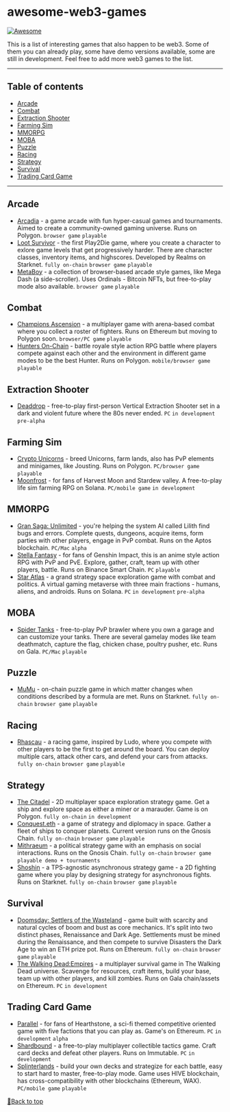 # awesome-web3-games
[![Awesome](https://awesome.re/badge-flat2.svg)](https://awesome.re)

This is a list of interesting games that also happen to be web3. Some of them you can already play, some have demo versions available, some are still in development. Feel free to add more web3 games to the list.

--------------------
## Table of contents

- [Arcade](#arcade)
- [Combat](#combat)
- [Extraction Shooter](#extraction-shooter)
- [Farming Sim](#farming-sim)
- [MMORPG](#mmorpg)
- [MOBA](#moba)
- [Puzzle](#puzzle)
- [Racing](#racing)
- [Strategy](#strategy)
- [Survival](#survival)
- [Trading Card Game](#trading-card-game)

--------------------

## Arcade
- [Arcadia](https://arcadia.fun/) - a game arcade with fun hyper-casual games and tournaments. Aimed to create a community-owned gaming universe. Runs on Polygon. `browser game` `playable`
- [Loot Survivor](https://survivor.realms.world/) - the first Play2Die game, where you create a character to exlore game levels that get progressively harder. There are character classes, inventory items, and highscores. Developed by Realms on Starknet. `fully on-chain` `browser game` `playable`
- [MetaBoy](https://metaboy.run/) - a collection of browser-based arcade style games, like Mega Dash (a side-scroller). Uses Ordinals - Bitcoin NFTs, but free-to-play mode also available. `browser game` `playable`

 ## Combat
 - [Champions Ascension](https://champions.io/) - a multiplayer game with arena-based combat where you collect a roster of fighters. Runs on Ethereum but moving to Polygon soon. `browser/PC game` `playable`
 - [Hunters On-Chain](https://www.boomland.io/) - battle royale style action RPG battle where players compete against each other and the environment in different game modes to be the best Hunter. Runs on Polygon. `mobile/browser game` `playable`

## Extraction Shooter
  - [Deaddrop](https://midnightsociety.com/deadrop) - free-to-play first-person Vertical Extraction Shooter set in a dark and violent future where the 80s never ended. `PC` `in development` `pre-alpha`

## Farming Sim
- [Crypto Unicorns](https://www.cryptounicorns.fun/) - breed Unicorns, farm lands, also has PvP elements and minigames, like Jousting. Runs on Polygon. `PC/browser game` `playable`
- [Moonfrost](https://moonfrost.io/) - for fans of Harvest Moon and Stardew valley. A free-to-play life sim farming RPG on Solana. `PC/mobile game` `in development`

## MMORPG
  - [Gran Saga: Unlimited](https://gsu.metapixel.io/) - you're helping the system AI called Lilith find bugs and errors. Complete quests, dungeons, acquire items, form parties with other players, engage in PvP combat. Runs on the Aptos blockchain. `PC/Mac` `alpha`
- [Stella Fantasy](https://www.stellafantasy.io/) - for fans of Genshin Impact, this is an anime style action RPG with PvP and PvE. Explore, gather, craft, team up with other players, battle. Runs on Binance Smart Chain. `PC` `playable`
- [Star Atlas](https://staratlas.com/) - a grand strategy space exploration game with combat and politics. A virtual gaming metaverse with three main fractions - humans, aliens, and androids. Runs on Solana. `PC` `in development` `pre-alpha`

## MOBA
  - [Spider Tanks](https://www.spidertanks.game/) - free-to-play PvP brawler where you own a garage and can customize your tanks. There are several gamelay modes like team deathmatch, capture the flag, chicken chase, poultry pusher, etc. Runs on Gala. `PC/Mac` `playable`

## Puzzle
- [MuMu](https://mu-mu-s1.netlify.app/) - on-chain puzzle game in which matter changes when conditions described by a formula are met. Runs on Starknet. `fully on-chain` `browser game` `playable`

## Racing
- [Rhascau](https://www.mintersworld.com/rhascau) - a racing game, inspired by Ludo, where you compete with other players to be the first to get around the board. You can deploy multiple cars, attack other cars, and defend your cars from attacks. `fully on-chain` `browser game` `playable`

## Strategy
- [The Citadel](https://library.citadel.game/) - 2D multiplayer space exploration strategy game. Get a ship and explore space as either a miner or a marauder. Game is on Polygon. `fully on-chain` `in development`
- [Conquest.eth](https://conquest.game/) - a game of strategy and diplomacy in space. Gather a fleet of ships to conquer planets. Current version runs on the Gnosis Chain. `fully on-chain` `browser game` `playable`
- [Mithraeum](https://mithraeum.io/) - a political strategy game with an emphasis on social interactions. Runs on the Gnosis Chain. `fully on-chain` `browser game` `playable demo + tournaments`
- [Shoshin](https://shoshin.gg/) - a TPS-agnostic asynchronous strategy game - a 2D fighting game where you play by designing strategy for asynchronous fights. Runs on Starknet. `fully on-chain` `browser game` `playable`

## Survival
- [Doomsday: Settlers of the Wasteland](https://doomsday.ffg.com/about) - game built with scarcity and natural cycles of boom and bust as core mechanics. It's split into two distinct phases, Renaissance and Dark Age. Settlements must be mined during the Renaissance, and then compete to survive Disasters the Dark Age to win an ETH prize pot. Runs on Ethereum. `fully on-chain` `browser game` `playable`
- [The Walking Dead:Empires](https://twdempires.game/) - a multiplayer survival game in The Walking Dead universe. Scavenge for resources, craft items, build your base, team up with other players, and kill zombies. Runs on Gala chain/assets on Ethereum. `PC` `in development`

## Trading Card Game
  - [Parallel](https://parallel.life/) - for fans of Hearthstone, a sci-fi themed competitive oriented game with five factions that you can play as. Game's on Ethereum. `PC` `in development` `alpha`
  - [Shardbound](https://www.shardbound.com/) - a free-to-play multiplayer collectible tactics game. Craft card decks and defeat other players. Runs on Immutable. `PC` `in development`
  - [Splinterlands](https://splinterlands.com/) - build your own decks and strategize for each battle, easy to start hard to master, free-to-play mode. Game uses HIVE blockchain, has cross-compatibility with other blockchains (Ethereum, WAX). `PC/mobile game` `playable`

[🔺Back to top](#awesome-web3-games)
